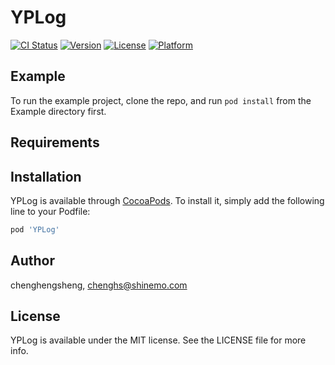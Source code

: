# YPLog

[![CI Status](https://img.shields.io/travis/chenghengsheng/YPLog.svg?style=flat)](https://travis-ci.org/chenghengsheng/YPLog)
[![Version](https://img.shields.io/cocoapods/v/YPLog.svg?style=flat)](https://cocoapods.org/pods/YPLog)
[![License](https://img.shields.io/cocoapods/l/YPLog.svg?style=flat)](https://cocoapods.org/pods/YPLog)
[![Platform](https://img.shields.io/cocoapods/p/YPLog.svg?style=flat)](https://cocoapods.org/pods/YPLog)

## Example

To run the example project, clone the repo, and run `pod install` from the Example directory first.

## Requirements

## Installation

YPLog is available through [CocoaPods](https://cocoapods.org). To install
it, simply add the following line to your Podfile:

```ruby
pod 'YPLog'
```

## Author

chenghengsheng, chenghs@shinemo.com

## License

YPLog is available under the MIT license. See the LICENSE file for more info.
